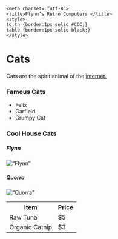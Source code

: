 <!DOCTYPEhtml>

<html>

<head>

	<meta charset=.”utf-8”>
	<title>Flynn’s Retro Computers </title>
	<style>
	td,th {border:1px solid #CCC;}
	table {border:1px solid black;}
	</style>

</head>

<body>

<h1>Cats</h1>

<p>Cats are the spirit animal of the <a href=“http://www.w3.org”>internet.</a></p>

<h3>Famous Cats </h3>
<ul>
<li>Felix</li>
<li>Garfield</li>
<li>Grumpy Cat</li>
</ul>

<h3>Cool House Cats </h3>

<h5>Flynn</h5>
<img src=“flynn.jpg” alt=“Flynn”>

<h5>Quorra</h5>
<img src=“quorra.jpg” alt=“Quorra”>


<table>
<tr>
	<th>Item</th>
	<th>Price</th>
</tr>
<tr>
	<td>Raw Tuna</td>
	<td>$5</td>
</tr>
<tr>
	<td>Organic Catnip</td>
	<td>$3</td>
</tr>
</table>


</body>
</html>
